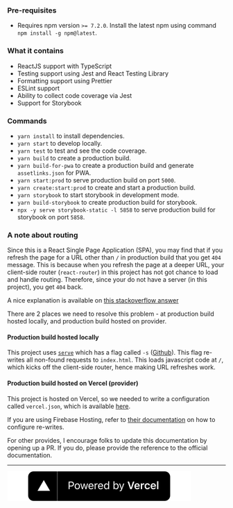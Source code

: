 ### Pre-requisites
- Requires npm version `>= 7.2.0`. Install the latest npm using command `npm install -g npm@latest`.
### What it contains
- ReactJS support with TypeScript
- Testing support using Jest and React Testing Library
- Formatting support using Prettier
- ESLint support
- Ability to collect code coverage via Jest
- Support for Storybook

### Commands
- `yarn install` to install dependencies.
- `yarn start` to develop locally.
- `yarn test` to test and see the code coverage.
- `yarn build` to create a production build.
- `yarn build-for-pwa` to create a production build and generate `assetlinks.json` for PWA.
- `yarn start:prod` to serve production build on port `5000`.
- `yarn create:start:prod` to create and start a production build.
- `yarn storybook` to start storybook in development mode.
- `yarn build-storybook` to create production build for storybook.
- `npx -y serve storybook-static -l 5858` to serve production build for storybook on port `5858`.

### A note about routing
Since this is a React Single Page Application (SPA), you may find that if you refresh the page for a URL other than `/` in production build
that you get `404` message. This is because when you refresh the page at a deeper URL, your client-side router (`react-router`) in this project
has not got chance to load and handle routing. Therefore, since your do not have a server (in this project), you
get `404` back.

A nice explanation is available on [this stackoverflow answer](https://stackoverflow.com/a/36623117/379235)

There are 2 places we need to resolve this problem - at production build hosted locally, and production build hosted on
provider.

#### Production build hosted locally

This project uses [`serve`](https://www.npmjs.com/package/serve) which has a flag
called `-s` ([Github](https://github.com/vercel/serve/blob/main/bin/serve.js#L84)). This flag re-writes all non-found
requests to `index.html`. This loads javascript code at `/`, which kicks off the client-side router, hence making URL
refreshes work.

#### Production build hosted on Vercel (provider)

This project is hosted on Vercel, so we needed to write a configuration called `vercel.json`, which is
available [here](/vercel.json).

If you are using Firebase Hosting, refer
to [their documentation](https://firebase.google.com/docs/hosting/full-config#rewrites) on how to configure re-writes.

For other provides, I encourage folks to update this documentation by opening up a PR. If you do, please provide the
reference to the official documentation.

---
[![Powered by Vercel](./src/icons/powered-by-vercel.svg)](https://vercel.com/?utm_source=bonsaiilabs&utm_campaign=oss)